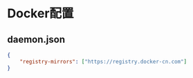 # Docker配置

## daemon.json

```json
{
    "registry-mirrors": ["https://registry.docker-cn.com"]
}
```
